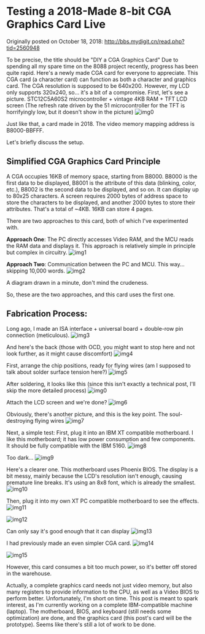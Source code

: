 # Testing a 2018-Made 8-bit CGA Graphics Card Live

Originally posted on October 18, 2018:
http://bbs.mydigit.cn/read.php?tid=2560948

To be precise, the title should be "DIY a CGA Graphics Card"
Due to spending all my spare time on the 8088 project recently, progress has been quite rapid. Here's a newly made CGA card for everyone to appreciate.
This CGA card (a character card) can function as both a character and graphics card.
The CGA resolution is supposed to be 640x200. However, my LCD only supports 320x240, so... it's a bit of a compromise.
First, let's see a picture. STC12C5A60S2 microcontroller + vintage 4KB RAM + TFT LCD screen (The refresh rate driven by the 51 microcontroller for the TFT is horrifyingly low, but it doesn't show in the picture)
![img0](images\20181018_00.jpg)

Just like that, a card made in 2018. The video memory mapping address is B8000-BBFFF.

Let's briefly discuss the setup.
## Simplified CGA Graphics Card Principle
A CGA occupies 16KB of memory space, starting from B8000. B8000 is the first data to be displayed, B8001 is the attribute of this data (blinking, color, etc.), B8002 is the second data to be displayed, and so on. It can display up to 80x25 characters. A screen requires 2000 bytes of address space to store the characters to be displayed, and another 2000 bytes to store their attributes. That's a total of ~4KB. 16KB can store 4 pages.

There are two approaches to this card, both of which I've experimented with.

**Approach One**: The PC directly accesses Video RAM, and the MCU reads the RAM data and displays it. This approach is relatively simple in principle but complex in circuitry.
![img1](images\20181018_01.jpg)

**Approach Two**: Communication between the PC and MCU. This way... skipping 10,000 words.
![img2](images\20181018_02.jpg)

A diagram drawn in a minute, don't mind the crudeness.

So, these are the two approaches, and this card uses the first one.

## Fabrication Process:
Long ago, I made an ISA interface + universal board + double-row pin connection (meticulous).
![img3](images\20181018_03.jpg)

And here's the back (those with OCD, you might want to stop here and not look further, as it might cause discomfort)
![img4](images\20181018_04.jpg)

First, arrange the chip positions, ready for flying wires (am I supposed to talk about solder surface tension here?)
![img5](images\20181018_05.jpg)

After soldering, it looks like this (since this isn't exactly a technical post, I'll skip the more detailed process)
![img0](images\20181018_00.jpg)

Attach the LCD screen and we're done?
![img6](images\20181018_06.jpg)

Obviously, there's another picture, and this is the key point. The soul-destroying flying wires
![img7](images\20181018_07.jpg)

Next, a simple test:
First, plug it into an IBM XT compatible motherboard. I like this motherboard; it has low power consumption and few components. It should be fully compatible with the IBM 5160.
![img8](images\20181018_08.jpg)

Too dark...
![img9](images\20181018_09.jpg)

Here's a clearer one. This motherboard uses Phoenix BIOS. The display is a bit messy, mainly because the LCD's resolution isn't enough, causing premature line breaks. It's using an 8x8 font, which is already the smallest.
![img10](images\20181018_10.jpg)

Then, plug it into my own XT PC compatible motherboard to see the effects.
![img11](images\20181018_11.jpg)

![img12](images\20181018_12.jpg)

Can only say it's good enough that it can display
![img13](images\20181018_13.jpg)

I had previously made an even simpler CGA card.
![img14](images\20181018_14.jpg)

![img15](images\20181018_15.jpg)

However, this card consumes a bit too much power, so it's better off stored in the warehouse.

Actually, a complete graphics card needs not just video memory, but also many registers to provide information to the CPU, as well as a Video BIOS to perform better. Unfortunately, I'm short on time. This post is meant to spark interest, as I'm currently working on a complete IBM-compatible machine (laptop). The motherboard, BIOS, and keyboard (still needs some optimization) are done, and the graphics card (this post's card will be the prototype). Seems like there's still a lot of work to be done.